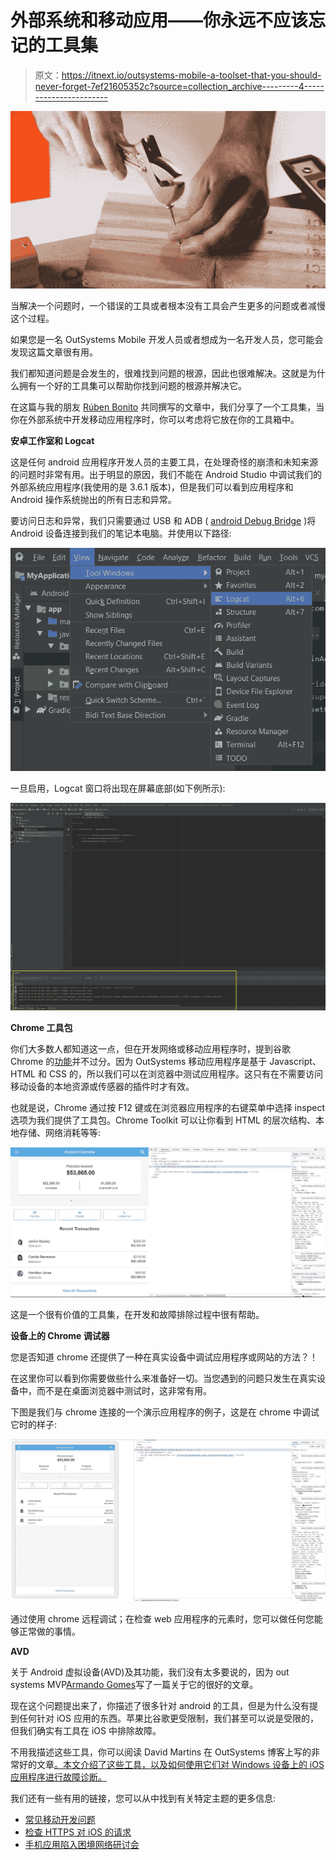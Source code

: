 # 外部系统和移动应用——你永远不应该忘记的工具集

> 原文：<https://itnext.io/outsystems-mobile-a-toolset-that-you-should-never-forget-7ef21605352c?source=collection_archive---------4----------------------->

![](img/83f676330fb35a892b14348b4f7710b4.png)

当解决一个问题时，一个错误的工具或者根本没有工具会产生更多的问题或者减慢这个过程。

如果您是一名 OutSystems Mobile 开发人员或者想成为一名开发人员，您可能会发现这篇文章很有用。

我们都知道问题是会发生的，很难找到问题的根源，因此也很难解决。这就是为什么拥有一个好的工具集可以帮助你找到问题的根源并解决它。

在这篇与我的朋友 [Rúben Bonito](https://medium.com/u/e2f51bc406db?source=post_page-----7ef21605352c--------------------------------) 共同撰写的文章中，我们分享了一个工具集，当你在外部系统中开发移动应用程序时，你可以考虑将它放在你的工具箱中。

**安卓工作室和 Logcat**

这是任何 android 应用程序开发人员的主要工具，在处理奇怪的崩溃和未知来源的问题时非常有用。出于明显的原因，我们不能在 Android Studio 中调试我们的外部系统应用程序(我使用的是 3.6.1 版本)，但是我们可以看到应用程序和 Android 操作系统抛出的所有日志和异常。

要访问日志和异常，我们只需要通过 USB 和 ADB ( [android Debug Bridge](https://developer.android.com/studio/command-line/adb) )将 Android 设备连接到我们的笔记本电脑。并使用以下路径:

![](img/f9bb8cccd53ab07cdbaaadb91eb36e05.png)

一旦启用，Logcat 窗口将出现在屏幕底部(如下例所示):

![](img/7b44913e62c7f720db8ca9e1eda570b0.png)

**Chrome 工具包**

你们大多数人都知道这一点，但在开发网络或移动应用程序时，提到谷歌 Chrome 的[功能](https://developers.google.com/web/tools/chrome-devtools)并不过分。因为 OutSystems 移动应用程序是基于 Javascript、HTML 和 CSS 的，所以我们可以在浏览器中测试应用程序。这只有在不需要访问移动设备的本地资源或传感器的插件时才有效。

也就是说，Chrome 通过按 F12 键或在浏览器应用程序的右键菜单中选择 inspect 选项为我们提供了工具包。Chrome Toolkit 可以让你看到 HTML 的层次结构、本地存储、网络消耗等等:

![](img/d817e58f9607e56d508c7f3e9979a283.png)

这是一个很有价值的工具集，在开发和故障排除过程中很有帮助。

**设备上的 Chrome 调试器**

您是否知道 chrome 还提供了一种在真实设备中调试应用程序或网站的方法？！

在这里你可以看到你需要做些什么来准备好一切。当您遇到的问题只发生在真实设备中，而不是在桌面浏览器中测试时，这非常有用。

下图是我们与 chrome 连接的一个演示应用程序的例子，这是在 chrome 中调试它时的样子:

![](img/17fc10f03b3bcc01282f649dc7d290fd.png)

通过使用 chrome 远程调试；在检查 web 应用程序的元素时，您可以做任何您能够正常做的事情。

**AVD**

关于 Android 虚拟设备(AVD)及其功能，我们没有太多要说的，因为 out systems MVP[Armando Gomes](https://medium.com/u/a504e300f70a?source=post_page-----7ef21605352c--------------------------------)写了一篇关于它的很好的文章。

现在这个问题提出来了，你描述了很多针对 android 的工具，但是为什么没有提到任何针对 iOS 应用的东西。苹果比谷歌更受限制，我们甚至可以说是受限的，但我们确实有工具在 iOS 中排除故障。

不用我描述这些工具，你可以阅读 David Martins 在 OutSystems 博客上写的非常好的文章[。本文介绍了这些工具，以及如何使用它们对 Windows 设备上的 iOS 应用程序进行故障诊断。](https://www.outsystems.com/blog/posts/how-to-troubleshoot-ios-on-windows/)

我们还有一些有用的链接，您可以从中找到有关特定主题的更多信息:

*   [常见移动开发问题](https://success.outsystems.com/Documentation/11/Developing_an_Application/Troubleshooting_Applications/Solve_Common_Mobile_App_Development_Issues)
*   [检查 HTTPS 对 iOS 的请求](https://success.outsystems.com/Documentation/11/Developing_an_Application/Troubleshooting_Applications/Inspect_the_HTTP_requests_in_Mobile_Apps_for_iOS)
*   [手机应用陷入困境网络研讨会](https://www.outsystems.com/learn/lesson/1197/mobile-apps-in-trouble/)